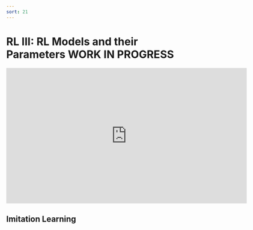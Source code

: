 ```yaml
---
sort: 21
---
```

# RL III: RL Models and their Parameters WORK IN PROGRESS


<iframe width="640" height="360" src="https://youtu.be/5P7I-xPq8u8" title="YouTube video player" frameborder="0" allow="accelerometer; autoplay; clipboard-write; encrypted-media; gyroscope; picture-in-picture" allowfullscreen></iframe>

## Imitation Learning